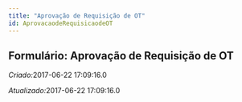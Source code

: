 ```yaml
---
title: "Aprovação de Requisição de OT"
id: AprovacaodeRequisicaodeOT
---
```

<div id="d6571e1" class="section chapter">

<div class="titlepage">

<div>

<div>

## Formulário: Aprovação de Requisição de OT

</div>

</div>

</div>

<span class="emphasis"> *Criado:*</span>2017-06-22 17:09:16.0

<span class="emphasis">*Atualizado:*</span>2017-06-22 17:09:16.0

</div>
